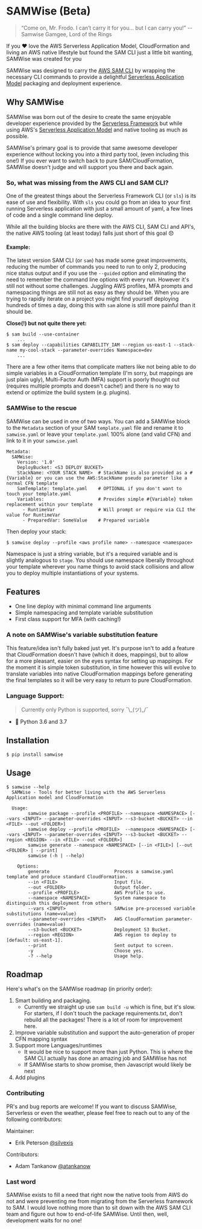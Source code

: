 # SAMWise (Beta)
> “Come on, Mr. Frodo. I can’t carry it for you… but I can carry you!” -- Samwise Gamgee, Lord of the Rings

If you :heart: love the AWS Serverless Application Model, CloudFormation and living an AWS native lifestyle but
found the SAM CLI just a little bit wanting, SAMWise was created for you

SAMWise was designed to carry the [AWS SAM CLI](https://github.com/awslabs/aws-sam-cli) by wrapping the necessary CLI commands to provide a delightful [Serverless Application Model](https://aws.amazon.com/serverless/sam/) packaging and deployment experience.


## Why SAMWise
SAMWise was born out of the desire to create the same enjoyable developer experience provided by the
[Serverless Framework](https://www.serverless.com) but while using AWS's 
[Serverless Application Model](https://aws.amazon.com/serverless/sam/) and native tooling as much as possible.

SAMWise's primary goal is to provide that same awesome developer experience without locking you into a third party tool,
(even including this one!) If you ever want to switch back to pure SAM/CloudFormation, SAMWise doesn't judge and will
support you there and back again.

### So, what was missing from the AWS CLI and SAM CLI?
One of the greatest things about the Serverless Framework CLI (or `sls`) is its ease of use and flexibility. 
With `sls` you could go from an idea to your first running Serverless application with just a small amount of yaml, 
a few lines of code and a single command line deploy.

While all the building blocks are there with the AWS CLI, SAM CLI and API's, the native AWS tooling (at least today)
falls just short of this goal :disappointed:

#### Example:

The latest version SAM CLI (or `sam`) has made some great improvements, reducing the number of commands you need
to run to only 2, producing nice status output and if you use the `--guided` option and eliminating the need to
remember the command line options with every run. However it's still not without some challenges. Juggling AWS profiles, MFA prompts and namespacing things are still not as easy as they should be. When you are trying to
rapidly iterate on a project you might find yourself deploying hundreds of times a day, doing this with `sam` alone
is still more painful than it should be.

**Close(!) but not quite there yet:**

    $ sam build --use-container
        ...
    $ sam deploy --capabilities CAPABILITY_IAM --region us-east-1 --stack-name my-cool-stack --parameter-overrides Namespace=dev
        ...

There are a few other items that complicate matters like not being able to do simple variables in
a CloudFormation template (I'm sorry, but mappings are just plain ugly), Multi-Factor Auth (MFA) support is poorly thought out
(requires multiple prompts and doesn't cache!) and there is no way to extend or optimize the build system (e.g. plugins).

### SAMWise to the rescue
SAMWise can be used in one of two ways. You can add a SAMWise block to the `Metadata` section of your SAM
`template.yaml` file and rename it to `samwise.yaml` or leave your `template.yaml` 100% alone (and valid CFN)
and link to it in your `samwise.yaml`

    Metadata:
      SAMWise:
        Version: '1.0'
        DeployBucket: <S3 DEPLOY BUCKET>
        StackName: <YOUR STACK NAME>  # StackName is also provided as a #{Variable} or you can use the AWS:StackName pseudo parameter like a normal CFN template
        SamTemplate: template.yaml    # OPTIONAL if you don't want to touch your template.yaml
        Variables:                    # Provides simple #{Variable} token replacement within your template
          - RuntimeVar                # Will prompt or require via CLI the value for RuntimeVar
          - PreparedVar: SomeValue    # Prepared variable 

Then deploy your stack:

    $ samwise deploy --profile <aws profile name> --namespace <namespace>
    
Namespace is just a string variable, but it's a required variable and is slightly analogous to `stage`. You should use
namespace liberally throughout your template wherever you name things to avoid stack collisions and allow you to
deploy multiple instantiations of your systems.  

## Features
- One line deploy with minimal command line arguments
- Simple namespacing and template variable substitution
- First class support for MFA (with caching!)

### A note on SAMWise's variable substitution feature
This feature/idea isn't fully baked just yet. It's purpose isn't to add a feature that CloudFormation doesn't have
(which it does, mappings), but to allow for a more pleasant, easier on the eyes syntax for setting up mappings.
For the moment it is simple token substitution, in time however this will evolve to translate variables 
into native CloudFormation mappings before generating the final templates so it will be very easy to return to
pure CloudFormation.    

### Language Support:
> Currently only Python is supported, sorry ¯\\\_(ツ)\_/¯
- :snake: Python 3.6 and 3.7

## Installation

    $ pip install samwise
    
## Usage
    
    $ samwise --help
      SAMWise - Tools for better living with the AWS Serverless Application model and CloudFormation

      Usage:
            samwise package --profile <PROFILE> --namespace <NAMESPACE> [--vars <INPUT> --parameter-overrides <INPUT> --s3-bucket <BUCKET> --in <FILE> --out <FOLDER>]
            samwise deploy --profile <PROFILE>  --namespace <NAMESPACE> [--vars <INPUT> --parameter-overrides <INPUT> --s3-bucket <BUCKET> --region <REGION> --in <FILE> --out <FOLDER>]
            samwise generate --namespace <NAMESPACE> [--in <FILE>] [--out <FOLDER> | --print]
            samwise (-h | --help)

        Options:
            generate                        Process a samwise.yaml template and produce standard CloudFormation.
            --in <FILE>                     Input file.
            --out <FOLDER>                  Output folder.
            --profile <PROFILE>             AWS Profile to use.
            --namespace <NAMESPACE>         System namespace to distinguish this deployment from others
            --vars <INPUT>                  SAMwise pre-processed variable substitutions (name=value)
            --parameter-overrides <INPUT>   AWS CloudFormation parameter-overrides (name=value)
            --s3-bucket <BUCKET>            Deployment S3 Bucket.
            --region <REGION>               AWS region to deploy to [default: us-east-1].
            --print                         Sent output to screen.
            -y                              Choose yes.
            -? --help                       Usage help.

## Roadmap
Here's what's on the SAMWise roadmap (in priority order):
1. Smart building and packaging. 
    * Currently we straight up use `sam build -u` which is fine, but it's slow. For starters, if I don't touch the package requirements.txt, don't rebuild all the packages! There is a lot of room for improvement here.
1. Improve variable substitution and support the auto-generation of proper CFN mapping syntax   
1. Support more Languages/runtimes
    - It would be nice to support more than just Python. This is where the SAM CLI actually has done an
    amazing job and SAMWise has not
    - If SAMWise starts to show promise, then Javascript would likely be next 
1. Add plugins

### Contributing
PR's and bug reports are welcome! If you want to discuss SAMWise, Serverless or even the weather, please feel free to reach out to any of the following contributors:

Maintainer:
- Erik Peterson [@silvexis](https://twitter.com/silvexis)

Contributors:
- Adam Tankanow [@atankanow](https://twitter.com/atankanow)

### Last word
SAMWise exists to fill a need that right now the native tools from AWS do not and were preventing me from migrating from
the Serverless framework to SAM. I would love nothing more than to sit down with the AWS SAM CLI team and figure out how
to end-of-life SAMWise. Until then, well, development waits for no one!
